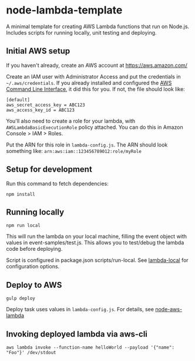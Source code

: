 node-lambda-template
===

A minimal template for creating AWS Lambda functions that run on Node.js. Includes scripts for running locally, unit testing and deploying.


Initial AWS setup
---

If you haven't already, create an AWS account at https://aws.amazon.com/

Create an IAM user with Administrator Access and put the credentials in ```~/.aws/credentials```. If you already installed and configured the [AWS Command Line Interface](https://aws.amazon.com/cli/), it did this for you. If not, the file should look like:

```
[default]
aws_secret_access_key = ABC123
aws_access_key_id = ABC123
```

You'll also need to create a role for your lambda, with ```AWSLambdaBasicExecutionRole``` policy attached. You can do this in Amazon Console > IAM > Roles.

Put the ARN for this role in ```lambda-config.js```. The ARN should look something like: ```arn:aws:iam::123456789012:role/myRole```


Setup for development
---

Run this command to fetch dependencies:

```
npm install
```


Running locally
---

```
npm run local
```

This will run the lambda on your local machine, filling the event object with values in event-samples/test.js. This allows you to test/debug the lambda code before deploying.

Script is configured in package.json scripts/run-local. 
See [lambda-local](https://github.com/ashiina/lambda-local) for configuration options.



Deploy to AWS
---

```
gulp deploy
```

Deploy task uses values in ```lambda-config.js```. For details, see [node-aws-lambda](https://github.com/ThoughtWorksStudios/node-aws-lambda)


Invoking deployed lambda via aws-cli
---

```
aws lambda invoke --function-name helloWorld --payload '{"name": "Foo"}' /dev/stdout
```
